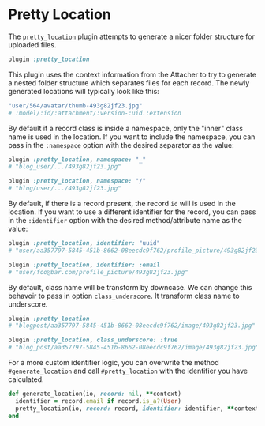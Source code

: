# Pretty Location

The [`pretty_location`][pretty_location] plugin attempts to generate a nicer
folder structure for uploaded files.

```rb
plugin :pretty_location
```

This plugin uses the context information from the Attacher to try to generate a
nested folder structure which separates files for each record. The newly
generated locations will typically look like this:

```rb
"user/564/avatar/thumb-493g82jf23.jpg"
# :model/:id/:attachment/:version-:uid.:extension
```

By default if a record class is inside a namespace, only the "inner" class name
is used in the location. If you want to include the namespace, you can pass in
the `:namespace` option with the desired separator as the value:

```rb
plugin :pretty_location, namespace: "_"
# "blog_user/.../493g82jf23.jpg"

plugin :pretty_location, namespace: "/"
# "blog/user/.../493g82jf23.jpg"
```

By default, if there is a record present, the record `id` will is used in the location.
If you want to use a different identifier for the record, you can pass in
the `:identifier` option with the desired method/attribute name as the value:

```rb
plugin :pretty_location, identifier: "uuid"
# "user/aa357797-5845-451b-8662-08eecdc9f762/profile_picture/493g82jf23.jpg"

plugin :pretty_location, identifier: :email
# "user/foo@bar.com/profile_picture/493g82jf23.jpg"
```

By default, class name will be transform by downcase. We can change this behavoir to pass in option `class_underscore`. It transform class name to underscore.

```ruby
plugin :pretty_location
# "blogpost/aa357797-5845-451b-8662-08eecdc9f762/image/493g82jf23.jpg"

plugin :pretty_location, class_underscore: :true
# "blog_post/aa357797-5845-451b-8662-08eecdc9f762/image/493g82jf23.jpg"
```



For a more custom identifier logic, you can overwrite the method
`#generate_location` and call `#pretty_location` with the identifier you have
calculated.

```rb
def generate_location(io, record: nil, **context)
  identifier = record.email if record.is_a?(User)
  pretty_location(io, record: record, identifier: identifier, **context)
end
```

[pretty_location]: /lib/shrine/plugins/pretty_location.rb
